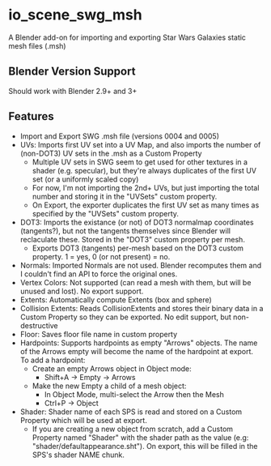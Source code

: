 # io_scene_swg_msh
A Blender add-on for importing and exporting Star Wars Galaxies static mesh files (.msh)
## Blender Version Support
Should work with Blender 2.9+ and 3+
## Features
* Import and Export SWG .msh file (versions 0004 and 0005)
* UVs: Imports first UV set into a UV Map, and also imports the number of (non-DOT3) UV sets in the .msh as a Custom Property
  * Multiple UV sets in SWG seem to get used for other textures in a shader (e.g. specular), but they're always duplicates of the first UV set (or a uniformly scaled copy)
  * For now, I'm not importing the 2nd+ UVs, but just importing the total number and storing it in the "UVSets" custom property.
  * On Export, the exporter duplicates the first UV set as many times as specified by the "UVSets" custom property. 
* DOT3: Imports the existance (or not) of DOT3 normalmap coordinates (tangents?), but not the tangents themselves since Blender will reclaculate these. Stored in the "DOT3" custom property per mesh.
  * Exports DOT3 (tangents) per-mesh based on the DOT3 custom property. 1 = yes, 0 (or not present) = no.  
* Normals: Imported Normals are not used. Blender recomputes them and I couldn't find an API to force the original ones. 
* Vertex Colors: Not supported (can read a mesh with them, but will be unused and lost). No export support.
* Extents: Automatically compute Extents (box and sphere)
* Collision Extents: Reads CollisionExtents and stores their binary data in a Custom Property so they can be exported. No edit support, but non-destructive 
* Floor: Saves floor file name in custom property
* Hardpoints: Supports hardpoints as empty "Arrows" objects. The name of the Arrows empty will become the name of the hardpoint at export. To add a hardpoint:
  * Create an empty Arrows object in Object mode:
    * Shift+A -> Empty -> Arrows 
  * Make the new Empty a child of a mesh object:
    * In Object Mode, multi-select the Arrow then the Mesh
    * Ctrl+P -> Object 
* Shader: Shader name of each SPS is read and stored on a Custom Property which will be used at export. 
  * If you are creating a new object from scratch, add a Custom Property named "Shader" with the shader path as the value (e.g: "shader/defaultappearance.sht"). On export, this will be filled in the SPS's shader NAME chunk. 
